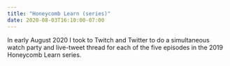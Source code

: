 ```yaml
---
title: "Honeycomb Learn (series)"
date: 2020-08-03T16:10:00-07:00
---
```


In early August 2020 I took to Twitch and Twitter to do a simultaneous watch party and live-tweet thread for each of the five episodes in the 2019 Honeycomb Learn series.
